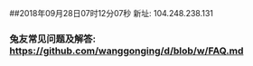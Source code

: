 ##2018年09月28日07时12分07秒 新址: 104.248.238.131
### 兔友常见问题及解答: https://github.com/wanggonging/d/blob/w/FAQ.md
